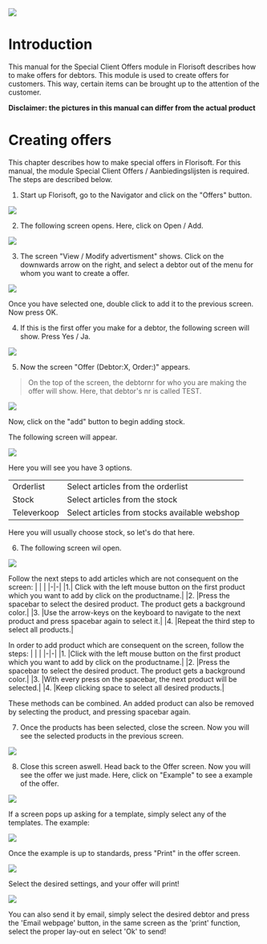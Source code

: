 <img src="../../fslogo.png"/>

# Introduction

This manual for the Special Client Offers module in Florisoft describes how to make offers for debtors. This module is used to create offers for customers. This way, certain items can be brought up to the attention of the customer.

**Disclaimer: the pictures in this manual can differ from the actual product**

# Creating offers

This chapter describes how to make special offers in Florisoft. For this manual, the module Special Client Offers / Aanbiedingslijsten is required. The steps are described below.

1. Start up Florisoft, go to the Navigator and click on the "Offers" button.

<img src=".Manual Offers Florisoft/media/image2.png" />

2. The following screen opens. Here, click on Open / Add.

<img src=".Manual Offers Florisoft/media/image3.png" />

3. The screen "View / Modify advertisment" shows. Click on the downwards arrow on the right, and select a debtor out of the menu for whom you want to create a offer.

<img src=".Manual Offers Florisoft/media/image4.png" />

Once you have selected one, double click to add it to the previous screen. Now press OK.

4. If this is the first offer you make for a debtor, the following screen will show. Press Yes / Ja.

<img src=".Manual Offers Florisoft/media/image5.png"/>

5. Now the screen "Offer (Debtor:X, Order:)" appears.

>On the top of the screen, the debtornr for who you are making the offer will show. Here, that debtor's nr is called TEST.

<img src=".Manual Offers Florisoft/media/image6.png"/>

Now, click on the "add" button to begin adding stock.

The following screen will appear.

<img src=".Manual Offers Florisoft/media/image7.png"/>

Here you will see you have 3 options.

| | |
|-|-|
|Orderlist|Select articles from the orderlist|
|Stock| Select articles from the stock|
|Televerkoop| Select articles from stocks available webshop|

Here you will usually choose stock, so let's do that here.

6. The following screen wil open.

<img src=".Manual Offers Florisoft/media/image8.png"/>

Follow the next steps to add articles which are not consequent on the screen:
| | |
|-|-|
|1.| Click with the left mouse button on the first product which you want to add by click on the productname.|
|2. |Press the spacebar to select the desired product. The product gets a background color.|
|3. |Use the arrow-keys on the keyboard to navigate to the next product and press spacebar again to select it.|
|4. |Repeat the third step to select all products.|

In order to add product which are consequent on the screen, follow the steps:
| | |
|-|-|
|1. |Click with the left mouse button on the first product which you want to add by click on the productname.|
|2. |Press the spacebar to select the desired product. The product gets a background color.|
|3. |With every press on the spacebar, the next product will be selected.|
|4. |Keep clicking space to select all desired products.|

These methods can be combined. An added product can also be removed by selecting the product, and pressing spacebar again.

7. Once the products has been selected, close the screen. Now you will see the selected products in the previous screen.

<img src=".Manual Offers Florisoft/media/image9.png" />

8. Close this screen aswell. Head back to the Offer screen. Now you will see the offer we just made. Here, click on "Example" to see a example of the offer.

<img src=".Manual Offers Florisoft/media/image10.png" />

If a screen pops up asking for a template, simply select any of the templates.
The example:

<img src=".Manual Offers Florisoft/media/image11.png" />

Once the example is up to standards, press "Print" in the offer screen.

<img src=".Manual Offers Florisoft/media/image12.png" />

Select the desired settings, and your offer will print!

<img src=".Manual Offers Florisoft/media/image13.png" />

You can also send it by email, simply select the desired debtor and press the 'Email webpage' button, in the same screen as the 'print' function, select the proper lay-out en select 'Ok' to send!
